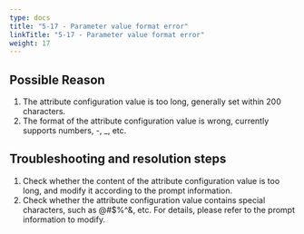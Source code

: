 ```yaml
---
type: docs
title: "5-17 - Parameter value format error"
linkTitle: "5-17 - Parameter value format error"
weight: 17
---
```


## Possible Reason

1. The attribute configuration value is too long, generally set within 200 characters.
2. The format of the attribute configuration value is wrong, currently supports numbers, -, _, etc.

## Troubleshooting and resolution steps

1. Check whether the content of the attribute configuration value is too long, and modify it according to the prompt information.
2. Check whether the attribute configuration value contains special characters, such as @#$%^&, etc. For details, please refer to the prompt information to modify.

<p style="margin-top: 3rem;"> </p>